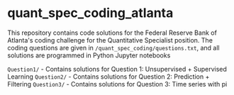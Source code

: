 # quant_spec_coding_atlanta

This repository contains code solutions for the Federal Reserve Bank of Atlanta's
coding challenge for the Quantitative Specialist position. The coding questions
are given in `/quant_spec_coding/questions.txt`, and all solutions are programmed
in Python Jupyter notebooks <br>

`Question1/` - Contains solutions for Question 1: Unsupervised + Supervised Learning
`Question2/` - Contains solutions for Question 2: Prediction + Filtering
`Question3/` - Contains solutions for Question 3: Time series with pi
